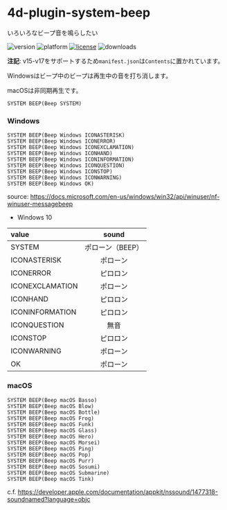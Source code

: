 # 4d-plugin-system-beep
いろいろなビープ音を鳴らしたい

![version](https://img.shields.io/badge/version-15%2B-D74635)
![platform](https://img.shields.io/static/v1?label=platform&message=mac-intel%20|%20mac-arm%20|%20win-32%20|%20win-64&color=blue)
[![license](https://img.shields.io/github/license/miyako/4d-plugin-system-beep)](LICENSE)
![downloads](https://img.shields.io/github/downloads/miyako/4d-plugin-system-beep/total)

**注記**: v15-v17をサポートするため`manifest.json`は`Contents`に置かれています。

Windowsはビープ中のビープは再生中の音を打ち消します。

macOSは非同期再生です。

```4d
SYSTEM BEEP(Beep SYSTEM)
```

### Windows

```4d
SYSTEM BEEP(Beep Windows ICONASTERISK)
SYSTEM BEEP(Beep Windows ICONERROR)
SYSTEM BEEP(Beep Windows ICONEXCLAMATION)
SYSTEM BEEP(Beep Windows ICONHAND)
SYSTEM BEEP(Beep Windows ICONINFORMATION)
SYSTEM BEEP(Beep Windows ICONQUESTION)
SYSTEM BEEP(Beep Windows ICONSTOP)
SYSTEM BEEP(Beep Windows ICONWARNING)
SYSTEM BEEP(Beep Windows OK)
```

source: https://docs.microsoft.com/en-us/windows/win32/api/winuser/nf-winuser-messagebeep

* Windows 10

|value|sound|
|:-|:-:|
|SYSTEM|ポローン（BEEP）|
|ICONASTERISK|ポローン|
|ICONERROR|ピロロン|
|ICONEXCLAMATION|ポローン|
|ICONHAND|ピロロン|
|ICONINFORMATION|ピロロン|
|ICONQUESTION|無音|
|ICONSTOP|ピロロン|
|ICONWARNING|ポローン|
|OK|ポローン|

### macOS

```4d
SYSTEM BEEP(Beep macOS Basso)
SYSTEM BEEP(Beep macOS Blow)
SYSTEM BEEP(Beep macOS Bottle)
SYSTEM BEEP(Beep macOS Frog)
SYSTEM BEEP(Beep macOS Funk)
SYSTEM BEEP(Beep macOS Glass)
SYSTEM BEEP(Beep macOS Hero)
SYSTEM BEEP(Beep macOS Morsei)
SYSTEM BEEP(Beep macOS Ping)
SYSTEM BEEP(Beep macOS Pop)
SYSTEM BEEP(Beep macOS Purr)
SYSTEM BEEP(Beep macOS Sosumi)
SYSTEM BEEP(Beep macOS Submarine)
SYSTEM BEEP(Beep macOS Tink)
```

c.f. https://developer.apple.com/documentation/appkit/nssound/1477318-soundnamed?language=objc
